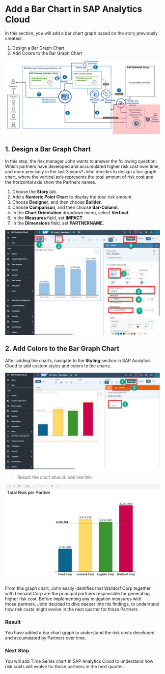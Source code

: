 # Add a Bar Chart in SAP Analytics Cloud

In this section, you will add a bar chart graph based on the story previously created:
  1. Design a Bar Graph Chart
  2. Add Colors to the Bar Graph Chart

![solution-diagram-add-bar-chart-sac](./images/solution-diagram-add-bar-chart-sac.jpg)

## 1. Design a Bar Graph Chart

In this step, the risk manager John wants to answer the following question: Which partners have developed and accumulated higher risk cost over time, and more precisely in the last 3 years? John decides to design a bar graph chart, where the vertical axis represents the total amount of risk cost and the horizontal axis show the Partners names. 

1. Choose the **Story** tab.
2. Add a **Numeric Point Chart** to display the total risk amount. 
3. Choose **Designer**, and then choose **Builder**.
4. Choose **Comparison**, and then choose **Bar-Column**.
5. In the **Chart Orientation** dropdown menu, select **Vertical**.
7. In the **Measures** field, set **IMPACT**.
8. In the **Dimensions** field, set **PARTNERNAME**.

![SAC-bar-chart-dimension-measure.jpg](./images/SAC-bar-chart-dimension-measure.jpg)

## 2. Add Colors to the Bar Graph Chart

After adding the charts, navigate to the **Styling** section in SAP Analytics Cloud to add custom styles and colors to the charts. 

![SAC-bar-chart-color-styling](./images/SAC-bar-chart-color-styling.jpg)

>Result: the chart should look like this:

![SAC-bar-chart-final-view](./images/SAC-bar-chart-final-view.jpg)

From this graph chart, John easily identifies that Walldorf Corp together with Leonard Corp are the principal partners responsible for generating higher risk cost.
Before implementing any mitigation measures with those partners, John decided to dive deeper into his findings, to understand how risk costs might evolve in the next quarter for those Partners.

### Result
You have added a bar chart graph to understand the risk costs developed and accumulated by Partners over time.

### Next Step
You will add Time Series chart In SAP Analytics Cloud to understand how risk costs will evolve for those partners in the next quarter.
